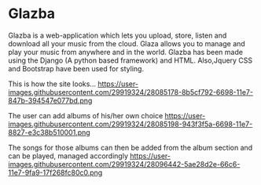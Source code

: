 # Glazba
Glazba is a web-application which lets you upload, store, listen and download all your music from the cloud. 
Glaza allows you to manage and play your music from anywhere and in the world.
Glazba has been made using the Django (A python based framework) and HTML. Also,Jquery CSS and Bootstrap have
been used for styling.

This is how the site looks...
https://user-images.githubusercontent.com/29919324/28085178-8b5cf792-6698-11e7-847b-394547e077bd.png

The user can add albums of his/her own choice
https://user-images.githubusercontent.com/29919324/28085198-943f3f5a-6698-11e7-8827-e3c38b510001.png

The songs for those albums can then be added from the album section and can be played, managed accordingly
https://user-images.githubusercontent.com/29919324/28096442-5ae28d2e-66c6-11e7-9fa9-17f268fc80c0.png
